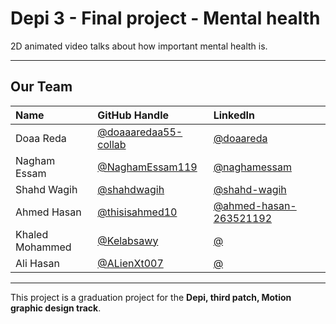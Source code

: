 # Depi 3 - Final project - Mental health
2D animated video talks about how important mental health is.

---

## Our Team

| Name            | GitHub Handle        | LinkedIn
| :-------------  | :------------------- | :------------------- |
| Doaa Reda       | [@doaaaredaa55-collab](https://github.com/doaaaredaa55-collab) | [@doaareda](https://www.linkedin.com/in/doaareda) |
| Nagham Essam    | [@NaghamEssam119](https://github.com/NaghamEssam119) | [@naghamessam](https://www.linkedin.com/in/naghamessam) |
| Shahd Wagih     | [@shahdwagih](https://github.com/shahdwagih) | [@shahd-wagih](https://www.linkedin.com/in/shahd-wagih) |
| Ahmed Hasan     | [@thisisahmed10](https://github.com/thisisahmed10) | [@ahmed-hasan-263521192](https://www.linkedin.com/in/ahmed-hasan-263521192) |
| Khaled Mohammed | [@Kelabsawy](https://github.com/Kelabsawy) | [@](https://www.linkedin.com/in/) |
| Ali Hasan       | [@ALienXt007](https://github.com/ALienXt007) | [@](https://www.linkedin.com/in/) |

---

This project is a graduation project for the **Depi, third patch, Motion graphic design track**.
